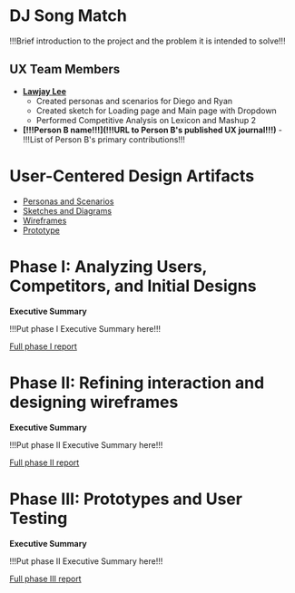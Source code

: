<!-- !!! NOTE: Delete all parts of this file surrounded by three exclamation marks (including the exclamation marks themselves) and replace them with the appropriate content -- they are only instructions and shouldn't be in your report!!! -->

# DJ Song Match

!!!Brief introduction to the project and the problem it is intended to solve!!!

## UX Team Members

* **[Lawjay Lee](/)**
    - Created personas and scenarios for Diego and Ryan
    - Created sketch for Loading page and Main page with Dropdown
    - Performed Competitive Analysis on Lexicon and Mashup 2
* **[!!!Person B name!!!](!!!URL to Person B's published UX journal!!!)** - !!!List of Person B's primary contributions!!!

# User-Centered Design Artifacts

* [Personas and Scenarios](personas/)
* [Sketches and Diagrams](sketches/)
* [Wireframes](wireframes/)
* [Prototype](#)

# Phase I: Analyzing Users, Competitors, and Initial Designs

**Executive Summary**

!!!Put phase I Executive Summary here!!!

[Full phase I report](phaseI/)

# Phase II: Refining interaction and designing wireframes

**Executive Summary**

!!!Put phase II Executive Summary here!!!

[Full phase II report](phaseII/)

# Phase III: Prototypes and User Testing

**Executive Summary**

!!!Put phase II Executive Summary here!!!

[Full phase III report](phaseIII/)
